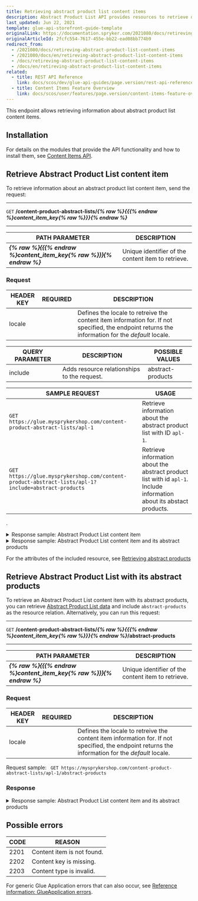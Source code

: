 ```yaml
---
title: Retrieving abstract product list content items
description: Abstract Product List API provides resources to retrieve data on abstract products included in the Abstract Product List content item for all or specific locale
last_updated: Jun 22, 2021
template: glue-api-storefront-guide-template
originalLink: https://documentation.spryker.com/2021080/docs/retireving-abstract-product-list-content-items
originalArticleId: 2fcfc554-7617-455e-bb22-ead08bb774b9
redirect_from:
  - /2021080/docs/retireving-abstract-product-list-content-items
  - /2021080/docs/en/retireving-abstract-product-list-content-items
  - /docs/retireving-abstract-product-list-content-items
  - /docs/en/retireving-abstract-product-list-content-items
related:
  - title: REST API Reference
    link: docs/scos/dev/glue-api-guides/page.version/rest-api-reference.html
  - title: Content Items Feature Overview
    link: docs/scos/user/features/page.version/content-items-feature-overview.html
---
```


This endpoint allows retrieving information about abstract product list content items.

## Installation

For details on the modules that provide the API functionality and how to install them, see [Content Items API](/docs/scos/dev/feature-integration-guides/{{page.version}}/glue-api/glue-api-content-items-feature-integration.html).

<a name="product-list"></a>

## Retrieve Abstract Product List content item

To retrieve information about an abstract product list content item, send the request:

***
`GET` **/content-product-abstract-lists/*{% raw %}{{{% endraw %}content_item_key{% raw %}}}{% endraw %}***

***

| PATH PARAMETER | DESCRIPTION |
| --- | --- |
| ***{% raw %}{{{% endraw %}content_item_key{% raw %}}}{% endraw %}*** | Unique identifier of the content item to retrieve. |

### Request

| HEADER KEY | REQUIRED | DESCRIPTION |
| --- | --- | --- |
| locale |  | Defines the locale to retreive the content item information for. If not specified, the endpoint returns the information for the *default* locale.  |

| QUERY PARAMETER | DESCRIPTION | POSSIBLE VALUES |
| --- | --- | --- |
| include | Adds resource relationships to the request. | abstract-products |

| SAMPLE REQUEST | USAGE |
| --- | --- |
| `GET https://glue.mysprykershop.com/content-product-abstract-lists/apl-1` | Retrieve information about the abstract product list with ID `apl-1`. |
| `GET https://glue.mysprykershop.com/content-product-abstract-lists/apl-1?include=abstract-products` | Retrieve information about the abstract product list with id `apl-1`. Include information about its abstact products. |
.

<details>
<summary markdown='span'>Response sample: Abstract Product List content item</summary>

```json
{
    "data": {
        "type": "content-product-abstract-lists",
        "id": "apl-1",
        "links": {
            "self": "https://glue.mysprykershop.com/content-product-abstract-lists/apl-1"
        }
    }
}
```

</details>

<details>
<summary markdown='span'>Response sample: Abstract Product List content item and its abstract products</summary>

```json
{
    "data": {
        "type": "content-product-abstract-lists",
        "id": "apl-1",
        "links": {
            "self": "https://glue.mysprykershop.com/content-product-abstract-lists/apl-1?include=abstract-products"
        },
        "relationships": {
            "abstract-products": {
                "data": [
                    {
                        "type": "abstract-products",
                        "id": "204"
                    },
                    {
                        "type": "abstract-products",
                        "id": "205"
                    }
                ]
            }
        }
    },
    "included": [
        {
            "type": "abstract-products",
            "id": "204",
            "attributes": {
                "sku": "204",
                "averageRating": null,
                "reviewCount": 0,
                "name": "Sony PXW-FS5K",
                "description": "Take control and shoot your way Real cinematic images and sound: Explore a new dimension in creative artistry. Capture beautifully detailed, cinematic video images plus high-quality audio in cinematic 24 frames per second. Add some power to your shots: Add an E-mount lens with a power zoom and smoothly focus in on your subject with up to 11x magnification. Capture it all in HD: Capture all the detail with Full HD 1920 x 1080 video shooting (AVCHD format) at 24mbs for increased detail and clarity. DSLR quality photos: Shoot stills with DSLR-like picture quality and shallow depth of field for professional looking shots.",
                "attributes": {
                    "iso_sensitivity": "3200",
                    "sensor_type": "CMOS",
                    "white_balance": "Auto",
                    "wi_fi": "yes",
                    "brand": "Sony",
                    "color": "Black"
                },
                "superAttributesDefinition": [
                    "color"
                ],
                "superAttributes": {
                    "color": [
                        "Black"
                    ]
                },
                "attributeMap": {
                    "product_concrete_ids": [
                        "204_29851280"
                    ],
                    "super_attributes": {
                        "color": [
                            "Black"
                        ]
                    },
                    "attribute_variants": []
                },
                "metaTitle": "Sony PXW-FS5K",
                "metaKeywords": "Sony,Smart Electronics",
                "metaDescription": "Take control and shoot your way Real cinematic images and sound: Explore a new dimension in creative artistry. Capture beautifully detailed, cinematic vide",
                "attributeNames": {
                    "iso_sensitivity": "ISO sensitivity",
                    "sensor_type": "Sensor type",
                    "white_balance": "White balance",
                    "wi_fi": "Wi-Fi",
                    "brand": "Brand",
                    "color": "Color"
                },
                "url": "/en/sony-pxw-fs5k-204"
            },
            "links": {
                "self": "https://glue.mysprykershop.com/abstract-products/204"
            }
        },
        {
            "type": "abstract-products",
            "id": "205",
            "attributes": {
                "sku": "205",
                "averageRating": null,
                "reviewCount": 0,
                "name": "Toshiba CAMILEO S30",
                "description": "Reach out Reach out with your 10x digital zoom and control recordings on the large 3-inch touchscreen LCD monitor. Create multi-scene video files thanks to the new Pause feature button! Save the best moments of your life with your CAMILEO S30 camcorder. Real cinematic images and sound: Explore a new dimension in creative artistry. Capture beautifully detailed, cinematic video images plus high-quality audio in cinematic 24 frames per second.",
                "attributes": {
                    "total_megapixels": "8 MP",
                    "display": "LCD",
                    "self_timer": "10 s",
                    "weight": "118 g",
                    "brand": "Toshiba",
                    "color": "Black"
                },
                "superAttributesDefinition": [
                    "total_megapixels",
                    "color"
                ],
                "superAttributes": {
                    "color": [
                        "Grey"
                    ]
                },
                "attributeMap": {
                    "product_concrete_ids": [
                        "205_6350138"
                    ],
                    "super_attributes": {
                        "color": [
                            "Grey"
                        ]
                    },
                    "attribute_variants": []
                },
                "metaTitle": "Toshiba CAMILEO S30",
                "metaKeywords": "Toshiba,Smart Electronics",
                "metaDescription": "Reach out Reach out with your 10x digital zoom and control recordings on the large 3-inch touchscreen LCD monitor. Create multi-scene video files thanks to",
                "attributeNames": {
                    "total_megapixels": "Total Megapixels",
                    "display": "Display",
                    "self_timer": "Self-timer",
                    "weight": "Weight",
                    "brand": "Brand",
                    "color": "Color"
                },
                "url": "/en/toshiba-camileo-s30-205"
            },
            "links": {
                "self": "https://glue.mysprykershop.com/abstract-products/205"
            }
        }
    ]
}
```

</details>


For the attributes of the included resource, see [Retrieving abstract products](/docs/marketplace/dev/glue-api-guides/{{page.version}}/abstract-products/retrieving-abstract-products.html)

## Retrieve Abstract Product List with its abstract products

To retrieve an Abstract Product List content item with its abstract products, you can retrieve [Abstract Product List data](#product-list) and include `abstract-products` as the resource relation. Alternatively, you can run this request:

***
`GET` **/content-product-abstract-lists/*{% raw %}{{{% endraw %}content_item_key{% raw %}}}{% endraw %}*/abstract-products**
***

| PATH PARAMETER | DESCRIPTION |
| --- | --- |
| ***{% raw %}{{{% endraw %}content_item_key{% raw %}}}{% endraw %}*** | Unique identifier of the content item to retrieve. |

### Request

| HEADER KEY | REQUIRED | DESCRIPTION |
| --- | --- | --- |
| locale |  | Defines the locale to retreive the content item information for. If not specified, the endpoint returns the information for the *default* locale.  |

Request sample: ` GET https://mysprykershop.com/content-product-abstract-lists/apl-1/abstract-products`

### Response

<details>
<summary markdown='span'>Response sample: Abstract Product List content item and its abstract products</summary>

```json
{
    "data": [
        {
            "type": "abstract-products",
            "id": "204",
            "attributes": {
                "sku": "204",
                "averageRating": null,
                "reviewCount": 0,
                "name": "Sony PXW-FS5K",
                "description": "Take control and shoot your way Real cinematic images and sound: Explore a new dimension in creative artistry. Capture beautifully detailed, cinematic video images plus high-quality audio in cinematic 24 frames per second. Add some power to your shots: Add an E-mount lens with a power zoom and smoothly focus in on your subject with up to 11x magnification. Capture it all in HD: Capture all the detail with Full HD 1920 x 1080 video shooting (AVCHD format) at 24mbs for increased detail and clarity. DSLR quality photos: Shoot stills with DSLR-like picture quality and shallow depth of field for professional looking shots.",
                "attributes": {
                    "iso_sensitivity": "3200",
                    "sensor_type": "CMOS",
                    "white_balance": "Auto",
                    "wi_fi": "yes",
                    "brand": "Sony",
                    "color": "Black"
                },
                "superAttributesDefinition": [
                    "color"
                ],
                "superAttributes": {
                    "color": [
                        "Black"
                    ]
                },
                "attributeMap": {
                    "product_concrete_ids": [
                        "204_29851280"
                    ],
                    "super_attributes": {
                        "color": [
                            "Black"
                        ]
                    },
                    "attribute_variants": []
                },
                "metaTitle": "Sony PXW-FS5K",
                "metaKeywords": "Sony,Smart Electronics",
                "metaDescription": "Take control and shoot your way Real cinematic images and sound: Explore a new dimension in creative artistry. Capture beautifully detailed, cinematic vide",
                "attributeNames": {
                    "iso_sensitivity": "ISO sensitivity",
                    "sensor_type": "Sensor type",
                    "white_balance": "White balance",
                    "wi_fi": "Wi-Fi",
                    "brand": "Brand",
                    "color": "Color"
                },
                "url": "/en/sony-pxw-fs5k-204"
            },
            "links": {
                "self": "https://glue.mysprykershop.com/abstract-products/204"
            }
        },
        {
            "type": "abstract-products",
            "id": "205",
            "attributes": {
                "sku": "205",
                "averageRating": null,
                "reviewCount": 0,
                "name": "Toshiba CAMILEO S30",
                "description": "Reach out Reach out with your 10x digital zoom and control recordings on the large 3-inch touchscreen LCD monitor. Create multi-scene video files thanks to the new Pause feature button! Save the best moments of your life with your CAMILEO S30 camcorder. Real cinematic images and sound: Explore a new dimension in creative artistry. Capture beautifully detailed, cinematic video images plus high-quality audio in cinematic 24 frames per second.",
                "attributes": {
                    "total_megapixels": "8 MP",
                    "display": "LCD",
                    "self_timer": "10 s",
                    "weight": "118 g",
                    "brand": "Toshiba",
                    "color": "Black"
                },
                "superAttributesDefinition": [
                    "total_megapixels",
                    "color"
                ],
                "superAttributes": {
                    "color": [
                        "Grey"
                    ]
                },
                "attributeMap": {
                    "product_concrete_ids": [
                        "205_6350138"
                    ],
                    "super_attributes": {
                        "color": [
                            "Grey"
                        ]
                    },
                    "attribute_variants": []
                },
                "metaTitle": "Toshiba CAMILEO S30",
                "metaKeywords": "Toshiba,Smart Electronics",
                "metaDescription": "Reach out Reach out with your 10x digital zoom and control recordings on the large 3-inch touchscreen LCD monitor. Create multi-scene video files thanks to",
                "attributeNames": {
                    "total_megapixels": "Total Megapixels",
                    "display": "Display",
                    "self_timer": "Self-timer",
                    "weight": "Weight",
                    "brand": "Brand",
                    "color": "Color"
                },
                "url": "/en/toshiba-camileo-s30-205"
            },
            "links": {
                "self": "glue.mysprykershop.com/abstract-products/205"
            }
        }
    ],
    "links": {
        "self": "https://glue.mysprykershop.com/content-product-abstract-lists/apl-1/abstract-products"
    }
}
```
</details>

## Possible errors

| CODE | REASON |
| --- | --- |
| 2201 | Content item is not found. |
| 2202 | Content key is missing. |
| 2203 | Content type is invalid. |

For generic Glue Application errors that can also occur, see [Reference information: GlueApplication errors](/docs/scos/dev/glue-api-guides/{{page.version}}/reference-information-glueapplication-errors.html).
